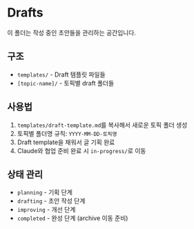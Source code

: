 # Drafts

이 폴더는 작성 중인 초안들을 관리하는 공간입니다.

## 구조

- `templates/` - Draft 템플릿 파일들
- `[topic-name]/` - 토픽별 draft 폴더들

## 사용법

1. `templates/draft-template.md`를 복사해서 새로운 토픽 폴더 생성
2. 토픽별 폴더명 규칙: `YYYY-MM-DD-토픽명`
3. Draft template을 채워서 글 기획 완료
4. Claude와 협업 준비 완료 시 `in-progress/`로 이동

## 상태 관리

- `planning` - 기획 단계
- `drafting` - 초안 작성 단계
- `improving` - 개선 단계
- `completed` - 완성 단계 (archive 이동 준비)